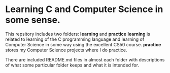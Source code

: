 # Learning C and Computer Science in some sense.
This repsitory includes two folders: **learning** and **practice**
**learning** is related to learning of the C programming language and learning
    of Computer Science in some way using the excellent CS50 course.
**practice** stores my Computer Science projects where I do practice.

There are included README.md files in almost each folder with descriptions of
what some particular folder keeps and what it is intended for.
